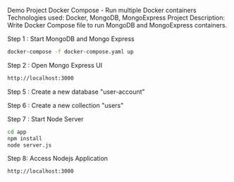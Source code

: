 Demo Project
Docker Compose - Run multiple Docker containers
Technologies used:
Docker, MongoDB, MongoExpress
Project Description:
Write Docker Compose file to run MongoDB and MongoExpress containers.

Step 1 : Start MongoDB and Mongo Express
```bash
docker-compose -f docker-compose.yaml up
```

Step 2 : Open Mongo Express UI
```bash
http://localhost:3000
```

Step 5 : Create a new database "user-account"

Step 6 : Create a new collection "users"

Step 7 : Start Node Server
```bash
cd app
npm install
node server.js
```
Step 8: Access Nodejs Application
```bash
http://localhost:3000
```

